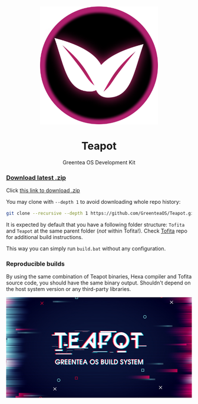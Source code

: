 <p align="center">
  <img width="320px" src="teapot.png?raw=true" />
</p>

<div align="center">
  <h1>Teapot</h1>
</div>

<p align="center">
  Greentea OS Development Kit
</p>

### [Download latest .zip](https://github.com/GreenteaOS/Teapot/archive/kawaii.zip)

Click [this link to download .zip](https://github.com/GreenteaOS/Teapot/archive/kawaii.zip)

You may clone with `--depth 1` to avoid downloading whole repo history:

```sh
git clone --recursive --depth 1 https://github.com/GreenteaOS/Teapot.git
```

It is expected by default that you have a following folder structure:
`Tofita` and `Teapot` at the same parent folder (*not* within Tofita!).
Check [Tofita](https://github.com/GreenteaOS/Tofita) repo for additional build instructions.

This way you can simply run `build.bat` without any configuration.

### Reproducible builds

By using the same combination of Teapot binaries, Hexa compiler and Tofita source code,
you should have the same binary output. Shouldn't depend on the host system version or any
third-party libraries.

<p align="center">
  <img src="splash.png?raw=true" />
</p>
